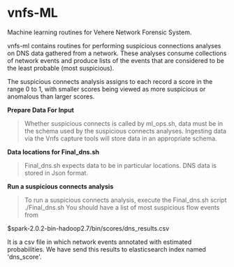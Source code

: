 # vnfs-ML
Machine learning routines for Vehere Network Forensic System.

vnfs-ml contains routines for performing suspicious connections analyses on DNS data gathered from a network. These analyses consume collections of network events and produce lists of the events that are considered to be the least probable (most suspicious).

The suspicious connects analysis assigns to each record a score in the range 0 to 1, with smaller scores being viewed as more suspicious or anomalous than larger scores.

**Prepare Data For Input**
>Whether suspicious connects is called by ml_ops.sh, data must be in the schema used by the suspicious connects analyses. Ingesting data via the Vnfs capture tools will store data in an appropriate schema.

**Data locations for Final_dns.sh**
>Final_dns.sh expects data to be in particular locations. DNS data is stored in Json format.

**Run a suspicious connects analysis**
>To run a suspicious connects analysis, execute the Final_dns.sh script 
./Final_dns.sh
You should have a list of most suspicious flow events from

 $spark-2.0.2-bin-hadoop2.7/bin/scores/dns_results.csv

It is a csv file in which network events annotated with estimated probabilities. We have send this results to elasticsearch index named 'dns_score'.
